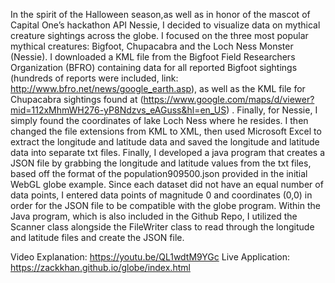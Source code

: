 In the spirit of the Halloween season,as well as in honor of the mascot of Capital One’s hackathon API Nessie,
I decided to visualize data on mythical creature sightings across the globe. I focused on the three most popular mythical creatures: 
Bigfoot, Chupacabra and the Loch Ness Monster (Nessie). I downloaded a KML file from the Bigfoot Field Researchers Organization (BFRO) 
containing data for all reported Bigfoot sightings (hundreds of reports were included, link: http://www.bfro.net/news/google_earth.asp), 
as well as the KML file for Chupacabra sightings found at (https://www.google.com/maps/d/viewer?mid=112xMhmWH276-yP8Ndzvs_eAGuss&hl=en_US)
. Finally, for Nessie, I simply found the coordinates of lake Loch Ness where he resides. I then changed the file extensions from KML to
XML, then used Microsoft Excel to extract the longitude and latitude data and saved the longitude and latitude data into separate txt
files. Finally, I developed a java program that creates a JSON file by grabbing the longitude and latitude values from the txt files, 
based off the format of the population909500.json provided in the initial WebGL globe example. Since each dataset did not have an equal 
number of data points, I entered data points of magnitude 0 and coordinates (0,0) in order for the JSON file to be compatible with the 
globe program. Within the Java program, which is also included in the Github Repo, I utilized the Scanner class alongside the FileWriter
class to read through the longitude and latitude files and create the JSON file. 

Video Explanation: https://youtu.be/QL1wdtM9YGc 
Live Application: https://zackkhan.github.io/globe/index.html 

